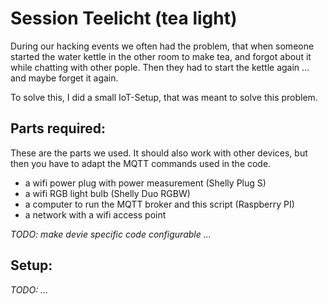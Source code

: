 # Session Teelicht (tea light)

During our hacking events we often had the problem, that when someone started
the water kettle in the other room to make tea, and forgot about it while
chatting with other pople. Then they had to start the kettle again ... and
maybe forget it again.

To solve this, I did a small IoT-Setup, that was meant to solve this problem.


## Parts required:

These are the parts we used. It should also work with other devices, but then you have
to adapt the MQTT commands used in the code.

- a wifi power plug with power measurement (Shelly Plug S)
- a wifi RGB light bulb (Shelly Duo RGBW)
- a computer to run the MQTT broker and this script (Raspberry PI)
- a network with a wifi access point

*TODO: make devie specific code configurable ...*


## Setup:

*TODO: ...*

